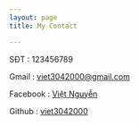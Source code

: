 ```yaml
---
layout: page
title: My Contact

---
```

SĐT : 123456789

Gmail : viet3042000@gmail.com

Facebook : [Việt Nguyễn](https://www.facebook.com/profile.php?id=100008337130870)

Github : [viet3042000](https://github.com/viet3042000)


